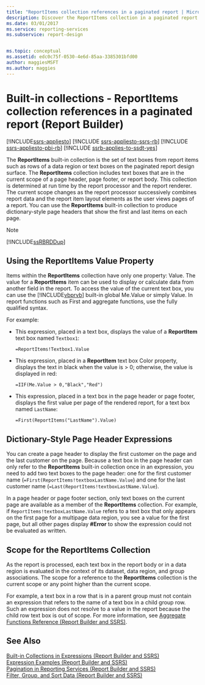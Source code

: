 ```yaml
---
title: "ReportItems collection references in a paginated report | Microsoft Docs"
description: Discover the ReportItems collection in a paginated report. These text boxes in Report Builder are in the current scope of a page header, page footer, or report body.
ms.date: 03/01/2017
ms.service: reporting-services
ms.subservice: report-design


ms.topic: conceptual
ms.assetid: edc0c75f-0530-4e6d-85aa-3385301bfd00
author: maggiesMSFT
ms.author: maggies
---
```

# Built-in collections - ReportItems collection references in a paginated report (Report Builder)

[!INCLUDE[ssrs-appliesto](../../includes/ssrs-appliesto.md)] [!INCLUDE [ssrs-appliesto-ssrs-rb](../../includes/ssrs-appliesto-ssrs-rb.md)] [!INCLUDE [ssrs-appliesto-pbi-rb](../../includes/ssrs-appliesto-pbi-rb.md)] [!INCLUDE [ssrb-applies-to-ssdt-yes](../../includes/ssrb-applies-to-ssdt-yes.md)]

  The **ReportItems** built-in collection is the set of text boxes from report items such as rows of a data region or text boxes on the paginated report design surface. The **ReportItems** collection includes text boxes that are in the current scope of a page header, page footer, or report body. This collection is determined at run time by the report processor and the report renderer. The current scope changes as the report processor successively combines report data and the report item layout elements as the user views pages of a report. You can use the **ReportItems** built-in collection to produce dictionary-style page headers that show the first and last items on each page.  
  
> [!NOTE]  
>  [!INCLUDE[ssRBRDDup](../../includes/ssrbrddup-md.md)]  
  
## Using the ReportItems Value Property  
 Items within the **ReportItems** collection have only one property: Value. The value for a **ReportItems** item can be used to display or calculate data from another field in the report. To access the value of the current text box, you can use the [!INCLUDE[vbprvb](../../includes/vbprvb-md.md)] built-in global Me.Value or simply Value. In report functions such as First and aggregate functions, use the fully qualified syntax.  
  
 For example:  
  
-   This expression, placed in a text box, displays the value of a **ReportItem** text box named `Textbox1`:  
  
     `=ReportItems!Textbox1.Value`  
  
-   This expression, placed in a **ReportItem** text box Color property, displays the text in black when the value is > 0; otherwise, the value is displayed in red:  
  
     `=IIF(Me.Value > 0,"Black","Red")`  
  
-   This expression, placed in a text box in the page header or page footer, displays the first value per page of the rendered report, for a text box named `LastName`:  
  
     `=First(ReportItems("LastName").Value)`  
  
## Dictionary-Style Page Header Expressions  
 You can create a page header to display the first customer on the page and the last customer on the page. Because a text box in the page header can only refer to the **ReportItems** built-in collection once in an expression, you need to add two text boxes to the page header: one for the first customer name (`=First(ReportItems!textboxLastName.Value`) and one for the last customer name (`=Last(ReportItems!textboxLastName.Value`).  
  
 In a page header or page footer section, only text boxes on the current page are available as a member of the **ReportItems** collection. For example, if `ReportItems!textboxLastName.Value` refers to a text box that only appears on the first page for a multipage data region, you see a value for the first page, but all other pages display **#Error** to show the expression could not be evaluated as written.  
  
## Scope for the ReportItems Collection  
 As the report is processed, each text box in the report body or in a data region is evaluated in the context of its dataset, data region, and group associations. The scope for a reference to the **ReportItems** collection is the current scope or any point higher than the current scope.  
  
 For example, a text box in a row that is in a parent group must not contain an expression that refers to the name of a text box in a child group row. Such an expression does not resolve to a value in the report because the child row text box is out of scope. For more information, see [Aggregate Functions Reference &#40;Report Builder and SSRS&#41;](../../reporting-services/report-design/report-builder-functions-aggregate-functions-reference.md).  
  
## See Also  
 [Built-in Collections in Expressions &#40;Report Builder and SSRS&#41;](../../reporting-services/report-design/built-in-collections-in-expressions-report-builder.md)   
 [Expression Examples &#40;Report Builder and SSRS&#41;](../../reporting-services/report-design/expression-examples-report-builder-and-ssrs.md)   
 [Pagination in Reporting Services &#40;Report Builder  and SSRS&#41;](../../reporting-services/report-design/pagination-in-reporting-services-report-builder-and-ssrs.md)   
 [Filter, Group, and Sort Data &#40;Report Builder and SSRS&#41;](../../reporting-services/report-design/filter-group-and-sort-data-report-builder-and-ssrs.md)  
  
  
